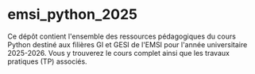 # emsi_python_2025
Ce dépôt contient l'ensemble des ressources pédagogiques du cours Python destiné aux filières GI et GESI de l'EMSI pour l'année universitaire 2025-2026. Vous y trouverez le cours complet ainsi que les travaux pratiques (TP) associés.